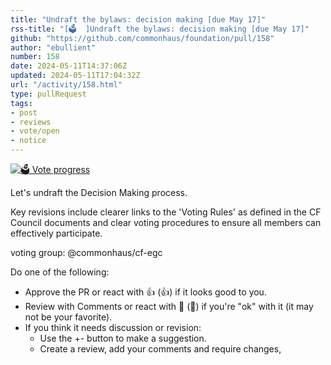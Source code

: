 ```yaml
---
title: "Undraft the bylaws: decision making [due May 17]"
rss-title: "[🗳️  ]Undraft the bylaws: decision making [due May 17]"
github: "https://github.com/commonhaus/foundation/pull/158"
author: "ebullient"
number: 158
date: 2024-05-11T14:37:06Z
updated: 2024-05-11T17:04:32Z
url: "/activity/158.html"
type: pullRequest
tags:
- post
- reviews
- vote/open
- notice
---
```

[![🗳️ Vote progress](https://www.commonhaus.org/votes/commonhaus/foundation/158.svg)](https://github.com/commonhaus/foundation/pull/158#issuecomment-2105941257 "IC_kwDOKRPTI859hh0J")

Let's undraft the Decision Making process.

Key revisions include clearer links to the 'Voting Rules' as defined in the CF Council documents and clear voting procedures to ensure all members can effectively participate.

voting group: @commonhaus/cf-egc 

Do one of the following:

- Approve the PR or react with 👍 (:+1:) if it looks good to you.
- Review with Comments or react with 👀 (:eyes:) if you're "ok" with it (it may not be your favorite).
- If you think it needs discussion or revision:
    - Use the +- button to make a suggestion.
    - Create a review, add your comments and require changes,
